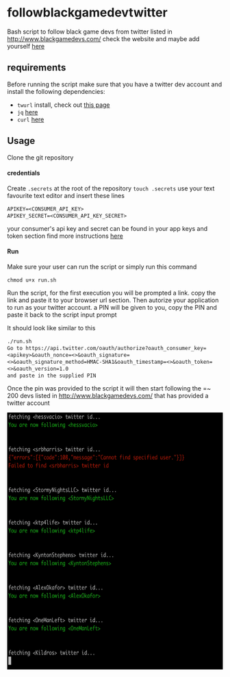 # followblackgamedevtwitter
Bash script to follow black game devs from twitter
listed in http://www.blackgamedevs.com/
check the website and maybe add yourself [here](https://github.com/QuantumBox/blackgamedevs)

## requirements

Before running the script make sure that you have a twitter dev account and 
install the following dependencies:
- `twurl` install, check out [this page](https://github.com/twitter/twurl#installing-twurl)
- `jq` [here](https://stedolan.github.io/jq/)
- `curl` [here](https://curl.haxx.se/)

## Usage
Clone the git repository

#### credentials

Create `.secrets` at the root of the repository
`touch .secrets`
use your text favourite text editor and insert these lines
```
APIKEY=<CONSUMER_API_KEY>
APIKEY_SECRET=<CONSUMER_API_KEY_SECRET>
```
your consumer's api key and secret can be found
in your app keys and token section find more instructions [here](https://developer.twitter.com/en/docs/basics/apps/overview)

#### Run

Make sure your user can run the script or simply run this command
```
chmod u+x run.sh
```

Run the script, for the first execution you will be prompted
a link. copy the link and paste it to your browser url section.
Then autorize your application to run as your twitter account.
a PIN will be given to you, copy the PIN and paste it back to the
script input prompt

It should look like similar to this
```
./run.sh
Go to https://api.twitter.com/oauth/authorize?oauth_consumer_key=<apikey>&oauth_nonce=<>&oauth_signature=<>&oauth_signature_method=HMAC-SHA1&oauth_timestamp=<>&oauth_token=<>&oauth_version=1.0
and paste in the supplied PIN
```

Once the pin was provided to the script it will then start following the =~ 200 devs listed
in http://www.blackgamedevs.com/ that has provided a twitter account

<p align="center">
<img src="./.res/follow.gif" width="600" height="600"/>
<p>
